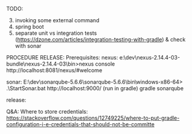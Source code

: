 TODO:

3. invoking some external command
4. spring boot
5. separate unit vs integration tests (https://dzone.com/articles/integration-testing-with-gradle) & check with sonar

PROCEDURE RELEASE:
Prerequisites:
nexus: 
	e:\dev\nexus-2.14.4-03-bundle\nexus-2.14.4-03\bin>nexus console
	http://localhost:8081/nexus/#welcome
	
sonar: 
	E:\dev\sonarqube-5.6.6\sonarqube-5.6.6\bin\windows-x86-64> .\StartSonar.bat
	http://localhost:9000/
	(run in gradle) gradle sonarqube
	

release:
	
Q&A:
Where to store credentials: https://stackoverflow.com/questions/12749225/where-to-put-gradle-configuration-i-e-credentials-that-should-not-be-committe
	